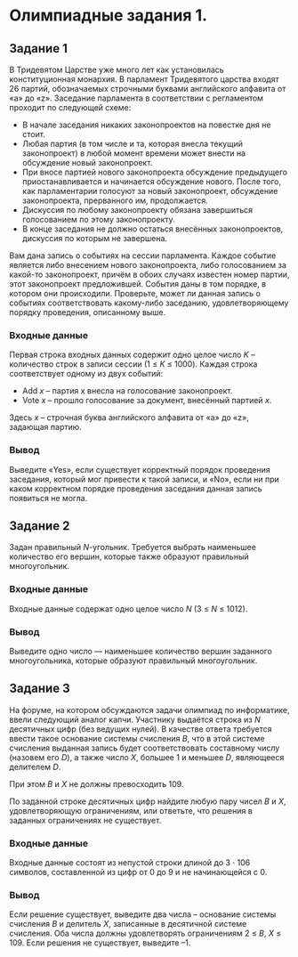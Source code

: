 # Олимпиадные задания 1.
## Задание 1
В Тридевятом Царстве уже много лет как установилась конституционная монархия. В парламент Тридевятого царства входят 26 партий, обозначаемых строчными буквами английского алфавита от «a» до «z». Заседание парламента в соответствии с регламентом проходит по следующей схеме:

- В начале заседания никаких законопроектов на повестке дня не стоит.
- Любая партия (в том числе и та, которая внесла текущий законопроект) в любой момент времени может внести на обсуждение новый законопроект.
- При вносе партией нового законопроекта обсуждение предыдущего приостанавливается и начинается обсуждение нового. После того, как парламентарии голосуют за новый законопроект, обсуждение законопроекта, прерванного им, продолжается.
- Дискуссия по любому законопроекту обязана завершиться голосованием по этому законопроекту.
- В конце заседания не должно остаться внесённых законопроектов, дискуссия по которым не завершена.

Вам дана запись о событиях на сессии парламента. Каждое событие является либо внесением нового законопроекта, либо голосованием за какой-то законопроект, причём в обоих случаях известен номер партии, этот законопроект предложившей. События даны в том порядке, в котором они происходили. Проверьте, может ли данная запись о событиях соответствовать какому-либо заседанию, удовлетворяющему порядку проведения, описанному выше.
### Входные данные
Первая строка входных данных содержит одно целое число *K* – количество строк в записи сессии (1 ≤ *K* ≤ 1000). Каждая строка соответствует одному из двух событий:

- Add *x* – партия x внесла на голосование законопроект.
- Vote *x* – прошло голосование за документ, внесённый партией *x*.

Здесь *x* – строчная буква английского алфавита от «a» до «z», задающая партию.
### Вывод
Выведите «Yes», если существует корректный порядок проведения заседания, который мог привести к такой записи, и «No», если ни при каком корректном порядке проведения заседания данная запись появиться не могла.
## Задание 2
Задан правильный *N*-угольник. Требуется выбрать наименьшее количество его вершин, которые также образуют правильный многоугольник.
### Входные данные
Входные данные содержат одно целое число *N* (3 ≤ *N* ≤ 1012).
### Вывод
Выведите одно число — наименьшее количество вершин заданного многоугольника, которые образуют правильный многоугольник.
## Задание 3
На форуме, на котором обсуждаются задачи олимпиад по информатике, ввели следующий аналог капчи. Участнику выдаётся строка из *N* десятичных цифр (без ведущих нулей). В качестве ответа требуется ввести такое основание системы счисления *B*, что в этой системе счисления выданная запись будет соответствовать составному числу (назовем его *D*), а также число *X*, большее 1 и меньшее *D*, являющееся делителем *D*.

При этом *B* и *X* не должны превосходить 109.

По заданной строке десятичных цифр найдите любую пару чисел *B* и *X*, удовлетворяющую ограничениям, или ответьте, что решения в заданных ограничениях не существует.
### Входные данные
Входные данные состоят из непустой строки длиной до 3 ⋅ 106 символов, составленной из цифр от 0 до 9 и не начинающейся с 0.
### Вывод
Если решение существует, выведите два числа – основание системы счисления *B* и делитель *X*, записанные в десятичной системе счисления. Оба числа должны удовлетворять ограничениям 2 ≤ *B*, *X* ≤ 109. Если решения не существует, выведите –1.
